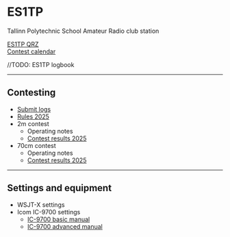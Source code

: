 # ES1TP

Tallinn Polytechnic School Amateur Radio club station

[ES1TP QRZ](https://www.qrz.com/db/ES1TP)  
[Contest calendar](https://www.erau.ee/et/kalender)  

//TODO: ES1TP logbook

---

## Contesting

* [Submit logs](https://es7arl.carlnet.ee/ull/?p=saadalogi)
* [Rules 2025](https://www.erau.ee/images/Voistlustulemused/ULL_KV/eesti%20ull%20karikavoistlused_juhend.pdf)
* 2m contest
  * Operating notes
  * [Contest results 2025](https://es7arl.carlnet.ee/ull/?p=ULL2mKV&etapp=2025)
* 70cm contest
  * Operating notes
  * [Contest results 2025](https://es7arl.carlnet.ee/ull/?p=ULL70cmKV&etapp=2025)

---

## Settings and equipment

* WSJT-X settings
* Icom IC-9700 settings
  * [IC-9700 basic manual](https://www.hamdigitaal.nl/download/algemene-informatie/IC-9700_ENG_Basic_0.pdf)
  * [IC-9700 advanced manual](https://icomuk.co.uk/files/icom/PDF/advancedManuals/IC-9700_AdvancedManual_ENG_1.pdf)





